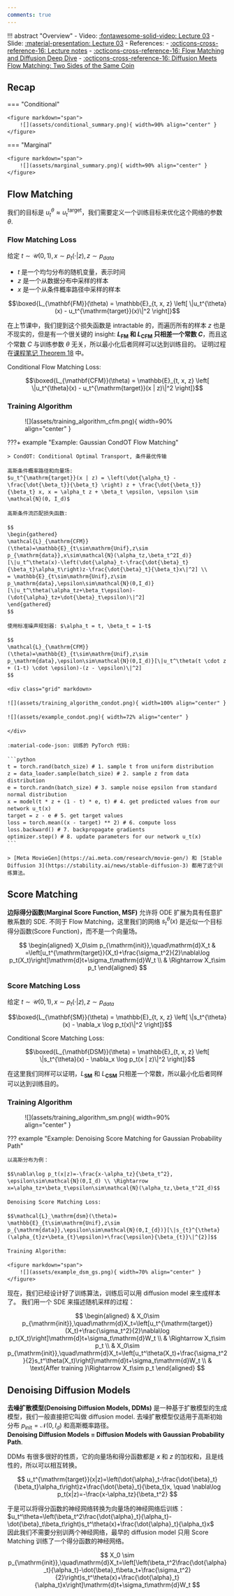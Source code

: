 ```yaml
---
comments: true
---
```


!!! abstract "Overview"
    - Video: [:fontawesome-solid-video: Lecture 03](https://www.youtube.com/watch?v=yFD-JSSG-D0)
    - Slide: [:material-presentation: Lecture 03](https://diffusion.csail.mit.edu/docs/slides_lecture_3.pdf)
    - References:
        - [:octicons-cross-reference-16: Lecture notes](https://diffusion.csail.mit.edu/docs/lecture-notes.pdf#page=23.10)
        - [:octicons-cross-reference-16: Flow Matching and Diffusion Deep Dive](https://medium.com/@hasfuraa/flow-matching-and-diffusion-deep-dive-b080f7782654)
        - [:octicons-cross-reference-16: Diffusion Meets Flow Matching: Two Sides of the Same Coin](https://diffusionflow.github.io/)

## Recap

=== "Conditional"

    <figure markdown="span">
        ![](assets/conditional_summary.png){ width=90% align="center" }
    </figure>

=== "Marginal"

    <figure markdown="span">
        ![](assets/marginal_summary.png){ width=90% align="center" }
    </figure>

## Flow Matching

我们的目标是 $u_t^{\theta} \approx u_t^{\mathrm{target}}$，我们需要定义一个训练目标来优化这个网络的参数 $\theta$.

### Flow Matching Loss

给定 $t \sim \mathcal{U}(0, 1), x \sim p_t(\cdot | z), z \sim p_{data}$

- $t$ 是一个均匀分布的随机变量，表示时间
- $z$ 是一个从数据分布中采样的样本
- $x$ 是一个从条件概率路径中采样的样本

$$\boxed{L_{\mathbf{FM}}(\theta) = \mathbb{E}_{t, x, z} \left[ \|u_t^{\theta}(x) - u_t^{\mathrm{target}}(x)\|^2 \right]}$$

在上节课中，我们提到这个损失函数是 intractable 的，而遍历所有的样本 $z$ 也是不现实的，但是有一个很关键的 insight:
**$L_{\mathbf{FM}}$ 和 $L_{\mathbf{CFM}}$ 只相差一个常数 $C$**，而且这个常数 $C$ 与训练参数 $\theta$ 无关，所以最小化后者同样可以达到训练目的。
证明过程在[课程笔记 Theorem 18](https://diffusion.csail.mit.edu/docs/lecture-notes.pdf#page=24.11) 中。

Conditional Flow Matching Loss:

$$\boxed{L_{\mathbf{CFM}}(\theta) = \mathbb{E}_{t, x, z} \left[ \|u_t^{\theta}(x) - u_t^{\mathrm{target}}(x | z)\|^2 \right]}$$

### Training Algorithm

<figure markdown="span">
    ![](assets/training_algorithm_cfm.png){ width=90% align="center" }
</figure>

???+ example "Example: Gaussian CondOT Flow Matching"

    > CondOT: Conditional Optimal Transport, 条件最优传输

    高斯条件概率路径和向量场:
    $u_t^{\mathrm{target}}(x | z) = \left(\dot{\alpha_t} - \frac{\dot{\beta_t}}{\beta_t} \right) z + \frac{\dot{\beta_t}}{\beta_t} x, x = \alpha_t z + \beta_t \epsilon, \epsilon \sim \mathcal{N}(0, I_d)$

    高斯条件流匹配损失函数:

    $$
    \begin{gathered}
    \mathcal{L}_{\mathrm{CFM}}(\theta)=\mathbb{E}_{t\sim\mathrm{Unif},z\sim p_{\mathrm{data}},x\sim\mathcal{N}(\alpha_tz,\beta_t^2I_d)}[\|u_t^\theta(x)-\left(\dot{\alpha}_t-\frac{\dot{\beta}_t}{\beta_t}\alpha_t\right)z-\frac{\dot{\beta}_t}{\beta_t}x\|^2] \\
    = \mathbb{E}_{t\sim\mathrm{Unif},z\sim p_\mathrm{data},\epsilon\sim\mathcal{N}(0,I_d)}[\|u_t^\theta(\alpha_tz+\beta_t\epsilon)-(\dot{\alpha}_tz+\dot{\beta}_t\epsilon)\|^2]
    \end{gathered}
    $$

    使用标准噪声规划器: $\alpha_t = t, \beta_t = 1-t$

    $$
    \mathcal{L}_{\mathrm{CFM}}(\theta)=\mathbb{E}_{t\sim\mathrm{Unif},z\sim p_\mathrm{data},\epsilon\sim\mathcal{N}(0,I_d)}[\|u_t^\theta(t \cdot z + (1-t) \cdot \epsilon)-(z - \epsilon)\|^2]
    $$

    <div class="grid" markdown>

    ![](assets/training_algorithm_condot.png){ width=100% align="center" }

    ![](assets/example_condot.png){ width=72% align="center" }

    </div>

    :material-code-json: 训练的 PyTorch 代码:

    ```python
    t = torch.rand(batch_size) # 1. sample t from uniform distribution
    z = data_loader.sample(batch_size) # 2. sample z from data distribution
    e = torch.randn(batch_size) # 3. sample noise epsilon from standard normal distribution
    x = model(t * z + (1 - t) * e, t) # 4. get predicted values from our network u_t(x)
    target = z - e # 5. get target values
    loss = torch.mean((x - target) ** 2) # 6. compute loss
    loss.backward() # 7. backpropagate gradients
    optimizer.step() # 8. update parameters for our network u_t(x)
    ```

    > [Meta MovieGen](https://ai.meta.com/research/movie-gen/) 和 [Stable Diffusion 3](https://stability.ai/news/stable-diffusion-3) 都用了这个训练算法。


## Score Matching

**边际得分函数(Marginal Score Function, MSF)** 允许将 ODE 扩展为具有任意扩散系数的 SDE.
不同于 Flow Matching，这里我们的网络 $s_t^{\theta}(x)$ 是近似一个目标得分函数(Score Function)，而不是一个向量场。


$$
\begin{aligned}
X_0\sim p_{\mathrm{init}},\quad\mathrm{d}X_t & =\left[u_t^{\mathrm{target}}(X_t)+\frac{\sigma_t^2}{2}\nabla\log p_t(X_t)\right]\mathrm{d}t+\sigma_t\mathrm{d}W_t \\
 & \Rightarrow X_t\sim p_t
\end{aligned}
$$

### Score Matching Loss

给定 $t \sim \mathcal{U}(0, 1), x \sim p_t(\cdot | z), z \sim p_{data}$

$$\boxed{L_{\mathbf{SM}}(\theta) = \mathbb{E}_{t, x, z} \left[ \|s_t^{\theta}(x) - \nabla_x \log p_t(x)\|^2 \right]}$$

Conditional Score Matching Loss:

$$\boxed{L_{\mathbf{DSM}}(\theta) = \mathbb{E}_{t, x, z} \left[ \|s_t^{\theta}(x) - \nabla_x \log p_t(x | z)\|^2 \right]}$$

在这里我们同样可以证明，$L_{\mathbf{SM}}$ 和 $L_{\mathbf{CSM}}$ 只相差一个常数，所以最小化后者同样可以达到训练目的。

### Training Algorithm

<figure markdown="span">
    ![](assets/training_algorithm_sm.png){ width=90% align="center" }
</figure>

??? example "Example: Denoising Score Matching for Gaussian Probability Path"

    以高斯分布为例：

    $$\nabla\log p_t(x|z)=-\frac{x-\alpha_tz}{\beta_t^2}, \epsilon\sim\mathcal{N}(0,I_d) \\ \Rightarrow x=\alpha_tz+\beta_t\epsilon\sim\mathcal{N}(\alpha_tz,\beta_t^2I_d)$$

    Denoising Score Matching Loss:

    $$\mathcal{L}_\mathrm{dsm}(\theta)= \mathbb{E}_{t\sim\mathrm{Unif},z\sim p_{\mathrm{data}},\epsilon\sim\mathcal{N}(0,I_{d})}[\|s_{t}^{\theta}(\alpha_{t}z+\beta_{t}\epsilon)+\frac{\epsilon}{\beta_{t}}\|^{2}]$$

    Training Algorithm:

    <figure markdown="span">
        ![](assets/example_dsm_gs.png){ width=70% align="center" }
    </figure>


现在，我们已经设计好了训练算法，训练后可以用 diffusion model 来生成样本了。
我们用一个 SDE 来描述随机采样的过程：

$$
\begin{aligned}
 & X_0\sim p_{\mathrm{init}},\quad\mathrm{d}X_t=\left[u_t^{\mathrm{target}}(X_t)+\frac{\sigma_t^2}{2}\nabla\log p_t(X_t)\right]\mathrm{d}t+\sigma_t\mathrm{d}W_t \\
 &
\Rightarrow X_t\sim p_t \\
 & X_0\sim p_{\mathrm{init}},\quad\mathrm{d}X_t=\left[u_t^\theta(X_t)+\frac{\sigma_t^2}{2}s_t^\theta(X_t)\right]\mathrm{d}t+\sigma_t\mathrm{d}W_t \\
 & \text{Affer training }\Rightarrow X_t\sim p_t
\end{aligned}
$$

## Denoising Diffusion Models

**去噪扩散模型(Denoising Diffusion Models, DDMs)** 是一种基于扩散模型的生成模型，我们一般直接把它叫做 diffusion model.
去噪扩散模型仅适用于高斯初始分布 $p_{\mathrm{init}} = \mathcal{N}(0, I_d)$ 和高斯概率路径。<br>
**Denoising Diffusion Models = Diffusion Models with Gaussian Probability Path**.

DDMs 有很多很好的性质，它的向量场和得分函数都是 $x$ 和 $z$ 的加权和，且是线性的，所以可以相互转换。

$$
u_t^{\mathrm{target}}(x|z)=\left(\dot{\alpha}_t-\frac{\dot{\beta}_t}{\beta_t}\alpha_t\right)z+\frac{\dot{\beta}_t}{\beta_t}x, \quad \nabla\log p_t(x|z)=-\frac{x-\alpha_tz}{\beta_t^2}
$$

于是可以将得分函数的神经网络转换为向量场的神经网络后训练：$u_t^\theta=\left(\beta_t^2\frac{\dot{\alpha}_t}{\alpha_t}-\dot{\beta}_t\beta_t\right)s_t^\theta(x)+\frac{\dot{\alpha}_t}{\alpha_t}x$<br>
因此我们不需要分别训两个神经网络，最早的 diffusion model 只用 Score Matching 训练了一个得分函数的神经网络。

$$
X_0 \sim p_{\mathrm{init}},\quad\mathrm{d}X_t=\left[\left(\beta_t^2\frac{\dot{\alpha}_t}{\alpha_t}-\dot{\beta}_t\beta_t+\frac{\sigma_t^2}{2}\right)s_t^\theta(x)+\frac{\dot{\alpha}_t}{\alpha_t}x\right]\mathrm{d}t+\sigma_t\mathrm{d}W_t
$$
